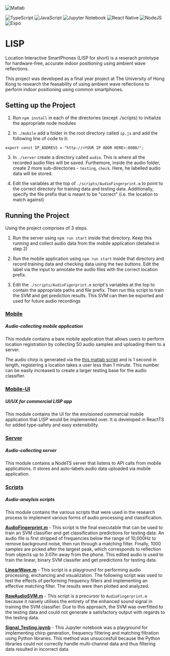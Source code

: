 ![Matlab](https://www.mathworks.com/matlabcentral/images/matlab-file-exchange.svg)

![TypeScript](https://img.shields.io/badge/typescript-%23007ACC.svg?style=for-the-badge&logo=typescript&logoColor=white)
![JavaScript](https://img.shields.io/badge/javascript-%23323330.svg?style=for-the-badge&logo=javascript&logoColor=%23F7DF1E)
![Jupyter Notebook](https://img.shields.io/badge/jupyter-%23FA0F00.svg?style=for-the-badge&logo=jupyter&logoColor=white)
![React Native](https://img.shields.io/badge/react_native-%2320232a.svg?style=for-the-badge&logo=react&logoColor=%2361DAFB)
![NodeJS](https://img.shields.io/badge/node.js-6DA55F?style=for-the-badge&logo=node.js&logoColor=white)
![Expo](https://img.shields.io/badge/expo-1C1E24?style=for-the-badge&logo=expo&logoColor=#D04A37)

# LISP

Location Interactive SmartPhones (LISP for short) is a reserach prototype for hardware-free, accurate indoor positioning using ambient wave reflections.

This project was developed as a final year project at The University of Hong Kong to research the feasability of using ambient wave reflections to perform indoor positioning using common smartphones.

## Setting up the Project

1. Run `npm install` in each of the directories (except ./scripts) to initialize the appropriate node modules

2. In `./mobile` add a folder in the root directory called `ip.js` and add the following line of code to it:

```
export const IP_ADDRESS = "http://<YOUR IP ADDR HERE>:8080/";
```

3. In `./server` create a directory called `audio`. This is where all the recorded audio files will be saved. Furthemore, inside the audio folder, create 2 more sub-directories - `testing`, `check`. Here, he labelled audio data will be stored.

4. Edit the variables at the top of `./scripts/AudioFingerprint.m` to point to the correct directory for training data and testing data. Additionally, specify the file prefix that is meant to be "correct" (i.e. the location to match against)

## Running the Project

Using the project comprises of 3 steps.

1. Run the server using `npm run start` inside that directory. Keep this running and collect audio data from the mobile application (detailed in step 2)

2. Run the mobile application using `npm run start` inside that directory and record training data and checking data using the two buttons. Edit the label via the input to annotate the audio files with the correct location prefix.

3. Edit the `./scripts/AudioFigerprint.m` script's variables at the top to contain the appropriate paths and file prefix. Then run this script to train the SVM and get prediction results. This SVM can then be exported and used for future audio recordings

### [Mobile](./mobile/)

##### Audio-collecting mobile application

This module contains a bare mobile application that allows users to perform location registration by collecting 50 audio samples and uploading them to a server.

The audio chirp is generated via the [this matlab script](./scripts/matlab/LinearWave.m) and is 1 second in length, registering a location takes a user less than 1 minute. This number can be easily increased to create a larger testing base for the audio classifier.

### [Mobile-UI](./mobile-ui/)

##### UI/UX for commercial LISP app

This module contains the UI for the envisioned commercial mobile application that LISP would be implemented over. It is developed in ReactTS for added type-safety and easy extensibility.

### [Server](./server/)

##### Audio-collecting server

This module contains a NodeTS server that listens to API calls from mobile applications. It stores and auto-labels audio data uploaded via mobile application.

### [Scripts](./scripts/)

##### Audio-anaylsis scripts

This module contains the various scripts that were used in the research process to implement various forms of audio processing and classification.

**[AudioFingerprint.m](./scripts/matlab/AudioFingerprint.m)** - This script is the final executable that can be used to train an SVM classifier and get classification predictions for testing data. An audio file is first stripped of frequencies below the range of 10,000Hz to remove background noise, then run through a matching filter. Finally, 1000 samples are picked after the largest peak, which corresponds to reflection from objects up to 3.07m away from the phone. This edited audio is used to train the linear, binary SVM classifer and get predictions for testing data.

**[LinearWave.m](./scripts/matlab/LinearWave.m)** - This script is a playground for performing audio processing, enchancing and visualization. The following script was used to test the effects of performing frequency filters and implementing an effective matching filter. The results were then plotted and analyzed.

**[RawAudioSVM.m](./scripts/matlab/RawAudioSVM.m)** - This script is a precursor to `AudioFingerprint.m` because it naively utilises the entirety of the enhanced sound signal in training the SVM classifier. Due to this approach, the SVM was overfitted to the testing data and could not generate a satisfactory output with regards to the testing data.

**[Signal_Testing.ipynb](./scripts/python/Signal_Testing.ipynb)** - This Jupyter notebook was a playground for implementing chirp generation, frequency filtering and matching filtration using Python libraries. This method was unsuccesfull because the Python libraries could not correctly handle multi-channel data and thus filtering data resulted in incorrect data.

